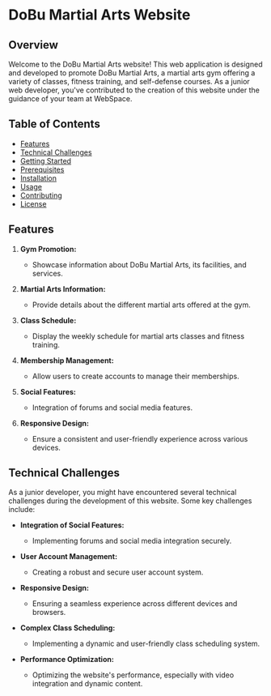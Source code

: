 # DoBu Martial Arts Website

## Overview

Welcome to the DoBu Martial Arts website! This web application is designed and developed to promote DoBu Martial Arts, a martial arts gym offering a variety of classes, fitness training, and self-defense courses. As a junior web developer, you've contributed to the creation of this website under the guidance of your team at WebSpace.

## Table of Contents

- [Features](#features)
- [Technical Challenges](#technical-challenges)
- [Getting Started](#getting-started)
- [Prerequisites](#prerequisites)
- [Installation](#installation)
- [Usage](#usage)
- [Contributing](#contributing)
- [License](#license)

## Features

1. **Gym Promotion:**
   - Showcase information about DoBu Martial Arts, its facilities, and services.

2. **Martial Arts Information:**
   - Provide details about the different martial arts offered at the gym.

3. **Class Schedule:**
   - Display the weekly schedule for martial arts classes and fitness training.

4. **Membership Management:**
   - Allow users to create accounts to manage their memberships.

5. **Social Features:**
   - Integration of forums and social media features.

6. **Responsive Design:**
   - Ensure a consistent and user-friendly experience across various devices.

## Technical Challenges

As a junior developer, you might have encountered several technical challenges during the development of this website. Some key challenges include:

- **Integration of Social Features:**
  - Implementing forums and social media integration securely.

- **User Account Management:**
  - Creating a robust and secure user account system.

- **Responsive Design:**
  - Ensuring a seamless experience across different devices and browsers.
  
- **Complex Class Scheduling:**
  - Implementing a dynamic and user-friendly class scheduling system.

- **Performance Optimization:**
  - Optimizing the website's performance, especially with video integration and dynamic content.


